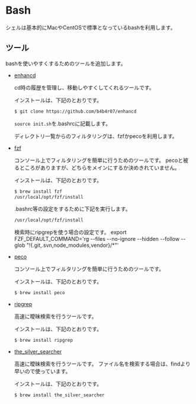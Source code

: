 # Bash

シェルは基本的にMacやCentOSで標準となっているbashを利用します。

## ツール

bashを使いやすくするためのツールを追加します。

- [enhancd](https://github.com/b4b4r07/enhancd)

	cd時の履歴を管理し、移動しやすくしてくれるツールです。

	インストールは、下記のとおりです。
	``` bash
	$ git clone https://github.com/b4b4r07/enhancd
	```
	`source init.sh`を.bashrcに記載します。

	ディレクトリ一覧からのフィルタリングは、fzfかpecoを利用します。

- [fzf](https://github.com/junegunn/fzf)

	コンソール上でフィルタリングを簡単に行うためのツールです。
	pecoと被るところがありますが、どちらをメインにするか決めきれていません。

	インストールは、下記のとおりです。
	``` bash
	$ brew install fzf
	/usr/local/opt/fzf/install
	```
	.bashrc等の設定をするために下記を実行します。
	``` bash
	/usr/local/opt/fzf/install
	```

	検索時にripgrepを使う場合の設定です。
    export FZF_DEFAULT_COMMAND='rg --files --no-ignore --hidden --follow --glob "!{.git,.svn,node_modules,vendor}/*"'

- [peco](https://github.com/peco/peco)

	コンソール上でフィルタリングを簡単に行うためのツールです。

	インストールは、下記のとおりです。
	``` bash
	$ brew install peco
	```

- [ripgrep](https://github.com/BurntSushi/ripgrep)

	高速に曖昧検索を行うツールです。

	インストールは、下記のとおりです。
	``` bash
	$ brew install ripgrep
	```

- [the_silver_searcher](https://github.com/ggreer/the_silver_searcher)

    高速に曖昧検索を行うツールです。
	ファイル名を検索する場合は、findより早いので使っています。

	インストールは、下記のとおりです。
	``` bash
	$ brew install the_silver_searcher
	```

